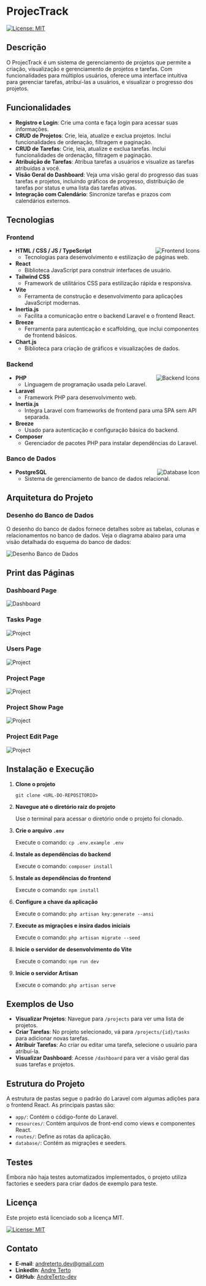 # ProjecTrack
[![License: MIT](https://img.shields.io/badge/License-MIT-yellow.svg)](https://github.com/AndreTerto-dev/projectrack/blob/main/LICENSE)

## Descrição

O ProjecTrack é um sistema de gerenciamento de projetos que permite a criação, visualização e gerenciamento de projetos e tarefas. Com funcionalidades para múltiplos usuários, oferece uma interface intuitiva para gerenciar tarefas, atribuí-las a usuários, e visualizar o progresso dos projetos.

## Funcionalidades

- **Registro e Login**: Crie uma conta e faça login para acessar suas informações.
- **CRUD de Projetos**: Crie, leia, atualize e exclua projetos. Inclui funcionalidades de ordenação, filtragem e paginação.
- **CRUD de Tarefas**: Crie, leia, atualize e exclua tarefas. Inclui funcionalidades de ordenação, filtragem e paginação.
- **Atribuição de Tarefas**: Atribua tarefas a usuários e visualize as tarefas atribuídas a você.
- **Visão Geral do Dashboard**: Veja uma visão geral do progresso das suas tarefas e projetos, incluindo gráficos de progresso, distribuição de tarefas por status e uma lista das tarefas ativas.
- **Integração com Calendário**: Sincronize tarefas e prazos com calendários externos.

## Tecnologias

### Frontend 
<img src="https://skillicons.dev/icons?i=html,css,react,tailwindcss,vite,javascript,typescript&perline=5" alt="Frontend Icons" align="right"/>

- **HTML / CSS / JS / TypeScript**
  - Tecnologias para desenvolvimento e estilização de páginas web.
- **React** 
  - Biblioteca JavaScript para construir interfaces de usuário.
- **Tailwind CSS** 
  - Framework de utilitários CSS para estilização rápida e responsiva.
- **Vite** 
  - Ferramenta de construção e desenvolvimento para aplicações JavaScript modernas.
- **Inertia.js** 
  - Facilita a comunicação entre o backend Laravel e o frontend React.
- **Breeze** 
  - Ferramenta para autenticação e scaffolding, que inclui componentes de frontend básicos.
- **Chart.js** 
  - Biblioteca para criação de gráficos e visualizações de dados.

### Backend 
<img src="https://skillicons.dev/icons?i=php,laravel&perline=8" alt="Backend Icons" align="right"/>

- **PHP** 
  - Linguagem de programação usada pelo Laravel.
- **Laravel** 
  - Framework PHP para desenvolvimento web.
- **Inertia.js** 
  - Integra Laravel com frameworks de frontend para uma SPA sem API separada.
- **Breeze** 
  - Usado para autenticação e configuração básica do backend.
- **Composer** 
  - Gerenciador de pacotes PHP para instalar dependências do Laravel.

### Banco de Dados 
<img src="https://skillicons.dev/icons?i=postgres&perline=8" alt="Database Icon" align="right"/>

- **PostgreSQL**
  - Sistema de gerenciamento de banco de dados relacional.


## Arquitetura do Projeto

### Desenho do Banco de Dados

O desenho do banco de dados fornece detalhes sobre as tabelas, colunas e relacionamentos no banco de dados. Veja o diagrama abaixo para uma visão detalhada do esquema do banco de dados:

![Desenho Banco de Dados](./assets/projectrackdb.png)

## Print das Páginas

### Dashboard Page

![Dashboard](./assets/dashboard.png)

### Tasks Page

![Project](./assets/alltasks.png)

### Users Page

![Project](./assets/users.png)

### Project Page

![Project](./assets/projects.png)

### Project Show Page

![Project](./assets/projectshow.png)

### Project Edit Page

![Project](./assets/projectedit.png)

## Instalação e Execução

1. **Clone o projeto**
    
    `git clone <URL-DO-REPOSITORIO>`
    
2. **Navegue até o diretório raiz do projeto**
    
    Use o terminal para acessar o diretório onde o projeto foi clonado.
    
3. **Crie o arquivo `.env`**
    
    Execute o comando: `cp .env.example .env`
    
4. **Instale as dependências do backend**
    
    Execute o comando: `composer install`
    
5. **Instale as dependências do frontend**
    
    Execute o comando: `npm install`
    
6. **Configure a chave da aplicação**
    
    Execute o comando: `php artisan key:generate --ansi`
    
7. **Execute as migrações e insira dados iniciais**
    
    Execute o comando: `php artisan migrate --seed`
    
8. **Inicie o servidor de desenvolvimento do Vite**
    
    Execute o comando: `npm run dev`
    
9. **Inicie o servidor Artisan**
    
    Execute o comando: `php artisan serve`
    

## Exemplos de Uso

- **Visualizar Projetos**: Navegue para `/projects` para ver uma lista de projetos.
- **Criar Tarefas**: No projeto selecionado, vá para `/projects/{id}/tasks` para adicionar novas tarefas.
- **Atribuir Tarefas**: Ao criar ou editar uma tarefa, selecione o usuário para atribuí-la.
- **Visualizar Dashboard**: Acesse `/dashboard` para ver a visão geral das suas tarefas e projetos.

## Estrutura do Projeto

A estrutura de pastas segue o padrão do Laravel com algumas adições para o frontend React. As principais pastas são:

- `app/`: Contém o código-fonte do Laravel.
- `resources/`: Contém arquivos de front-end como views e componentes React.
- `routes/`: Define as rotas da aplicação.
- `database/`: Contém as migrações e seeders.

## Testes

Embora não haja testes automatizados implementados, o projeto utiliza factories e seeders para criar dados de exemplo para teste.

## Licença

Este projeto está licenciado sob a licença MIT.

[![License: MIT](https://img.shields.io/badge/License-MIT-yellow.svg)](https://github.com/AndreTerto-dev/projectrack/blob/main/LICENSE)

## Contato

- **E-mail**: [andreterto.dev@gmail.com](mailto:andreterto.dev@gmail.com)
- **LinkedIn**: [Andre Terto](https://www.linkedin.com/in/andretertodev/)
- **GitHub**: [AndreTerto-dev](https://github.com/AndreTerto-dev)

